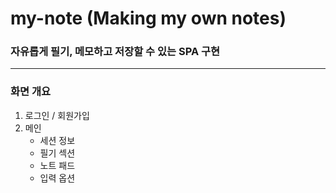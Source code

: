 # my-note (Making my own notes) 

### 자유롭게 필기, 메모하고 저장할 수 있는 SPA 구현

***

### 화면 개요
1. 로그인 / 회원가입
2. 메인 
    - 세션 정보
    - 필기 섹션
    - 노트 패드
    - 입력 옵션
